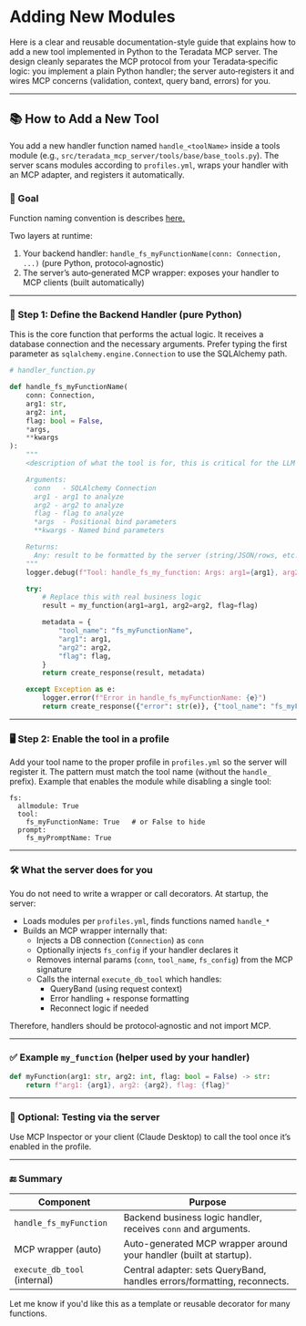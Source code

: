# Adding New Modules

Here is a clear and reusable documentation-style guide that explains how to add a new tool implemented in Python to the Teradata MCP server. The design cleanly separates the MCP protocol from your Teradata‑specific logic: you implement a plain Python handler; the server auto‑registers it and wires MCP concerns (validation, context, query band, errors) for you.

---

## 📚 How to Add a New Tool

You add a new handler function named `handle_<toolName>` inside a tools module (e.g., `src/teradata_mcp_server/tools/base/base_tools.py`). The server scans modules according to `profiles.yml`, wraps your handler with an MCP adapter, and registers it automatically.

### 🎯 Goal

Function naming convention is describes [here.](DEVELOPER_GUIDE.md#toolpromptresource-naming-convention)

Two layers at runtime:
1. Your backend handler: `handle_fs_myFunctionName(conn: Connection, ...)` (pure Python, protocol‑agnostic)
2. The server’s auto‑generated MCP wrapper: exposes your handler to MCP clients (built automatically)

---

### 🧩 Step 1: Define the Backend Handler (pure Python)

This is the core function that performs the actual logic. It receives a database connection and the necessary arguments. Prefer typing the first parameter as `sqlalchemy.engine.Connection` to use the SQLAlchemy path.

```python
# handler_function.py

def handle_fs_myFunctionName(
    conn: Connection, 
    arg1: str, 
    arg2: int, 
    flag: bool = False, 
    *args, 
    **kwargs
):
    """
    <description of what the tool is for, this is critical for the LLM to understand when to use the tool>

    Arguments:
      conn   - SQLAlchemy Connection
      arg1 - arg1 to analyze
      arg2 - arg2 to analyze
      flag - flag to analyze
      *args  - Positional bind parameters
      **kwargs - Named bind parameters

    Returns:
      Any: result to be formatted by the server (string/JSON/rows, etc.)
    """
    logger.debug(f"Tool: handle_fs_my_function: Args: arg1={arg1}, arg2={arg2}, flag={flag}")

    try:
        # Replace this with real business logic
        result = my_function(arg1=arg1, arg2=arg2, flag=flag)

        metadata = {
            "tool_name": "fs_myFunctionName",
            "arg1": arg1,
            "arg2": arg2,
            "flag": flag,
        }
        return create_response(result, metadata)

    except Exception as e:
        logger.error(f"Error in handle_fs_myFunctionName: {e}")
        return create_response({"error": str(e)}, {"tool_name": "fs_myFunctionName"})
```

---

### 🖥️ Step 2: Enable the tool in a profile

Add your tool name to the proper profile in `profiles.yml` so the server will register it. The pattern must match the tool name (without the `handle_` prefix). Example that enables the module while disabling a single tool:

```
fs:
  allmodule: True
  tool:
    fs_myFunctionName: True   # or False to hide
  prompt:
    fs_myPromptName: True
```


---

### 🛠️ What the server does for you

You do not need to write a wrapper or call decorators. At startup, the server:
- Loads modules per `profiles.yml`, finds functions named `handle_*`
- Builds an MCP wrapper internally that:
  - Injects a DB connection (`Connection`) as `conn`
  - Optionally injects `fs_config` if your handler declares it
  - Removes internal params (`conn`, `tool_name`, `fs_config`) from the MCP signature
  - Calls the internal `execute_db_tool` which handles:
    - QueryBand (using request context)
    - Error handling + response formatting
    - Reconnect logic if needed

Therefore, handlers should be protocol‑agnostic and not import MCP.

---

### ✅ Example `my_function` (helper used by your handler)

```python
def myFunction(arg1: str, arg2: int, flag: bool = False) -> str:
    return f"arg1: {arg1}, arg2: {arg2}, flag: {flag}"
```

---

### 🧪 Optional: Testing via the server

Use MCP Inspector or your client (Claude Desktop) to call the tool once it’s enabled in the profile.

---

### 🔚 Summary

| Component                   | Purpose                                                                       |
| --------------------------- | ----------------------------------------------------------------------------- |
| `handle_fs_myFunction`      | Backend business logic handler, receives `conn` and arguments.               |
| MCP wrapper (auto)          | Auto-generated MCP wrapper around your handler (built at startup).           |
| `execute_db_tool` (internal)  | Central adapter: sets QueryBand, handles errors/formatting, reconnects.    |

Let me know if you'd like this as a template or reusable decorator for many functions. 
